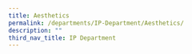 ```yaml
---
title: Aesthetics
permalink: /departments/IP-Department/Aesthetics/
description: ""
third_nav_title: IP Department
---
```

